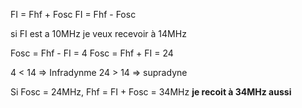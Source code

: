 FI = Fhf + Fosc
FI = Fhf - Fosc

si FI est a 10MHz
je veux recevoir à 14MHz

Fosc = Fhf - FI = 4
Fosc = Fhf + FI = 24

4 < 14 => Infradynme
24 > 14 => supradyne

Si Fosc = 24MHz, 
Fhf = FI + Fosc = 34MHz
**je recoit à 34MHz aussi**